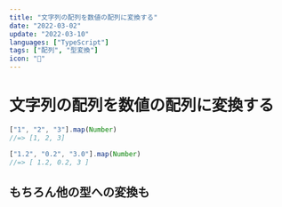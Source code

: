 ```yaml
---
title: "文字列の配列を数値の配列に変換する"
date: "2022-03-02"
update: "2022-03-10"
languages: ["TypeScript"]
tags: ["配列", "型変換"]
icon: "👗"
---
```


# 文字列の配列を数値の配列に変換する

```typescript
["1", "2", "3"].map(Number)
//=> [1, 2, 3]

["1.2", "0.2", "3.0"].map(Number)
//=> [ 1.2, 0.2, 3 ]
```

## もちろん他の型への変換も

